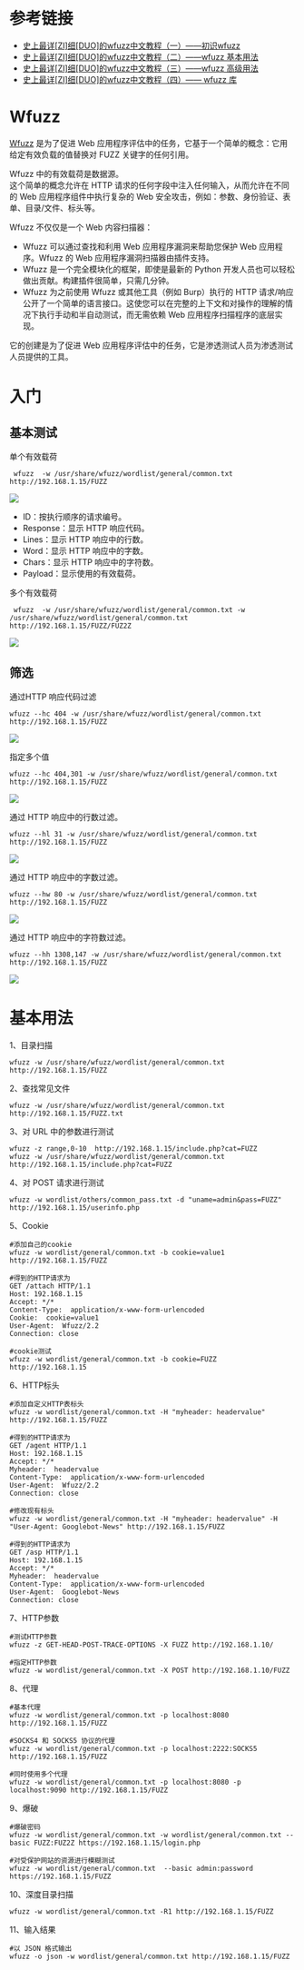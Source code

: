 
# 参考链接
- [史上最详[ZI]细[DUO]的wfuzz中文教程（一）——初识wfuzz](https://www.freebuf.com/column/163553.html)
- [史上最详[ZI]细[DUO]的wfuzz中文教程（二）——wfuzz 基本用法](https://www.freebuf.com/column/163632.html)
- [史上最详[ZI]细[DUO]的wfuzz中文教程（三）——wfuzz 高级用法](https://www.freebuf.com/column/163787.html)
- [史上最详[ZI]细[DUO]的wfuzz中文教程（四）—— wfuzz 库](https://www.freebuf.com/column/164079.html)


# Wfuzz
[Wfuzz](https://github.com/xmendez/wfuzz) 是为了促进 Web 应用程序评估中的任务，它基于一个简单的概念：它用给定有效负载的值替换对 FUZZ 关键字的任何引用。

Wfuzz 中的有效载荷是数据源。<br />这个简单的概念允许在 HTTP 请求的任何字段中注入任何输入，从而允许在不同的 Web 应用程序组件中执行复杂的 Web 安全攻击，例如：参数、身份验证、表单、目录/文件、标头等。

Wfuzz 不仅仅是一个 Web 内容扫描器：

- Wfuzz 可以通过查找和利用 Web 应用程序漏洞来帮助您保护 Web 应用程序。Wfuzz 的 Web 应用程序漏洞扫描器由插件支持。
- Wfuzz 是一个完全模块化的框架，即使是最新的 Python 开发人员也可以轻松做出贡献。构建插件很简单，只需几分钟。
- Wfuzz 为之前使用 Wfuzz 或其他工具（例如 Burp）执行的 HTTP 请求/响应公开了一个简单的语言接口。这使您可以在完整的上下文和对操作的理解的情况下执行手动和半自动测试，而无需依赖 Web 应用程序扫描程序的底层实现。

它的创建是为了促进 Web 应用程序评估中的任务，它是渗透测试人员为渗透测试人员提供的工具。


# 入门

## 基本测试
单个有效载荷
```
 wfuzz  -w /usr/share/wfuzz/wordlist/general/common.txt http://192.168.1.15/FUZZ
```
![](https://img-blog.csdnimg.cn/024a18a2905d4c73b2b665281ce29263.png?x-oss-process=image/watermark,type_ZHJvaWRzYW5zZmFsbGJhY2s,shadow_50,text_Q1NETiBA5bCP6bij5ZCM5a2m4oSh,size_20,color_FFFFFF,t_70,g_se,x_16#crop=0&crop=0&crop=1&crop=1&id=s29Oa&originHeight=517&originWidth=906&originalType=binary&ratio=1&rotation=0&showTitle=false&status=done&style=none&title=)

- ID：按执行顺序的请求编号。
- Response：显示 HTTP 响应代码。
- Lines：显示 HTTP 响应中的行数。
- Word：显示 HTTP 响应中的字数。
- Chars：显示 HTTP 响应中的字符数。
- Payload：显示使用的有效载荷。

多个有效载荷
```
 wfuzz  -w /usr/share/wfuzz/wordlist/general/common.txt -w /usr/share/wfuzz/wordlist/general/common.txt http://192.168.1.15/FUZZ/FUZ2Z
```
![](https://img-blog.csdnimg.cn/0ae42b210f4c43119da6dab607d41919.png?x-oss-process=image/watermark,type_ZHJvaWRzYW5zZmFsbGJhY2s,shadow_50,text_Q1NETiBA5bCP6bij5ZCM5a2m4oSh,size_20,color_FFFFFF,t_70,g_se,x_16#crop=0&crop=0&crop=1&crop=1&id=bNE02&originHeight=347&originWidth=1187&originalType=binary&ratio=1&rotation=0&showTitle=false&status=done&style=none&title=)


## 筛选
通过HTTP 响应代码过滤
```
wfuzz --hc 404 -w /usr/share/wfuzz/wordlist/general/common.txt http://192.168.1.15/FUZZ
```
![](https://img-blog.csdnimg.cn/377d89be4ccd45cbb14f5ff2b6465aa9.png?x-oss-process=image/watermark,type_ZHJvaWRzYW5zZmFsbGJhY2s,shadow_50,text_Q1NETiBA5bCP6bij5ZCM5a2m4oSh,size_20,color_FFFFFF,t_70,g_se,x_16#crop=0&crop=0&crop=1&crop=1&id=HYZ0q&originHeight=506&originWidth=904&originalType=binary&ratio=1&rotation=0&showTitle=false&status=done&style=none&title=)

指定多个值
```
wfuzz --hc 404,301 -w /usr/share/wfuzz/wordlist/general/common.txt http://192.168.1.15/FUZZ
```
![](https://img-blog.csdnimg.cn/2b4650e0fd1e4e9da53046100ce19e68.png?x-oss-process=image/watermark,type_ZHJvaWRzYW5zZmFsbGJhY2s,shadow_50,text_Q1NETiBA5bCP6bij5ZCM5a2m4oSh,size_20,color_FFFFFF,t_70,g_se,x_16#crop=0&crop=0&crop=1&crop=1&id=qqijE&originHeight=446&originWidth=1064&originalType=binary&ratio=1&rotation=0&showTitle=false&status=done&style=none&title=)

通过 HTTP 响应中的行数过滤。
```
wfuzz --hl 31 -w /usr/share/wfuzz/wordlist/general/common.txt http://192.168.1.15/FUZZ
```
![](https://img-blog.csdnimg.cn/76e504f2a64a45008cda31df986b194c.png?x-oss-process=image/watermark,type_ZHJvaWRzYW5zZmFsbGJhY2s,shadow_50,text_Q1NETiBA5bCP6bij5ZCM5a2m4oSh,size_20,color_FFFFFF,t_70,g_se,x_16#crop=0&crop=0&crop=1&crop=1&id=Pg5nr&originHeight=503&originWidth=893&originalType=binary&ratio=1&rotation=0&showTitle=false&status=done&style=none&title=)

通过 HTTP 响应中的字数过滤。
```
wfuzz --hw 80 -w /usr/share/wfuzz/wordlist/general/common.txt http://192.168.1.15/FUZZ
```
![](https://img-blog.csdnimg.cn/1c3379c267e94f02b8f98422ce99f57b.png?x-oss-process=image/watermark,type_ZHJvaWRzYW5zZmFsbGJhY2s,shadow_50,text_Q1NETiBA5bCP6bij5ZCM5a2m4oSh,size_20,color_FFFFFF,t_70,g_se,x_16#crop=0&crop=0&crop=1&crop=1&id=rE6fN&originHeight=506&originWidth=892&originalType=binary&ratio=1&rotation=0&showTitle=false&status=done&style=none&title=)

通过 HTTP 响应中的字符数过滤。
```
wfuzz --hh 1308,147 -w /usr/share/wfuzz/wordlist/general/common.txt http://192.168.1.15/FUZZ
```
![](https://img-blog.csdnimg.cn/cc597b240d4c433fb8eb8a2c44115902.png?x-oss-process=image/watermark,type_ZHJvaWRzYW5zZmFsbGJhY2s,shadow_50,text_Q1NETiBA5bCP6bij5ZCM5a2m4oSh,size_20,color_FFFFFF,t_70,g_se,x_16#crop=0&crop=0&crop=1&crop=1&id=Ovnzq&originHeight=512&originWidth=997&originalType=binary&ratio=1&rotation=0&showTitle=false&status=done&style=none&title=)


# 基本用法
1、目录扫描
```
wfuzz -w /usr/share/wfuzz/wordlist/general/common.txt http://192.168.1.15/FUZZ
```

2、查找常见文件
```
wfuzz -w /usr/share/wfuzz/wordlist/general/common.txt http://192.168.1.15/FUZZ.txt
```

3、对 URL 中的参数进行测试
```
wfuzz -z range,0-10  http://192.168.1.15/include.php?cat=FUZZ
wfuzz -w /usr/share/wfuzz/wordlist/general/common.txt http://192.168.1.15/include.php?cat=FUZZ
```

4、对 POST 请求进行测试
```
wfuzz -w wordlist/others/common_pass.txt -d "uname=admin&pass=FUZZ" http://192.168.1.15/userinfo.php
```

5、Cookie
```
#添加自己的cookie
wfuzz -w wordlist/general/common.txt -b cookie=value1 http://192.168.1.15/FUZZ

#得到的HTTP请求为
GET /attach HTTP/1.1
Host: 192.168.1.15
Accept: */*
Content-Type:  application/x-www-form-urlencoded
Cookie:  cookie=value1
User-Agent:  Wfuzz/2.2
Connection: close
```
```
#cookie测试
wfuzz -w wordlist/general/common.txt -b cookie=FUZZ http://192.168.1.15
```

6、HTTP标头
```
#添加自定义HTTP表标头
wfuzz -w wordlist/general/common.txt -H "myheader: headervalue" http://192.168.1.15/FUZZ

#得到的HTTP请求为
GET /agent HTTP/1.1
Host: 192.168.1.15
Accept: */*
Myheader:  headervalue
Content-Type:  application/x-www-form-urlencoded
User-Agent:  Wfuzz/2.2
Connection: close
```
```
#修改现有标头
wfuzz -w wordlist/general/common.txt -H "myheader: headervalue" -H "User-Agent: Googlebot-News" http://192.168.1.15/FUZZ

#得到的HTTP请求为
GET /asp HTTP/1.1
Host: 192.168.1.15
Accept: */*
Myheader:  headervalue
Content-Type:  application/x-www-form-urlencoded
User-Agent:  Googlebot-News
Connection: close
```

7、HTTP参数
```
#测试HTTP参数
wfuzz -z GET-HEAD-POST-TRACE-OPTIONS -X FUZZ http://192.168.1.10/
```
```
#指定HTTP参数
wfuzz -w wordlist/general/common.txt -X POST http://192.168.1.10/FUZZ
```

8、代理
```
#基本代理
wfuzz -w wordlist/general/common.txt -p localhost:8080 http://192.168.1.15/FUZZ
```
```
#SOCKS4 和 SOCKS5 协议的代理
wfuzz -w wordlist/general/common.txt -p localhost:2222:SOCKS5 http://192.168.1.15/FUZZ
```
```
#同时使用多个代理
wfuzz -w wordlist/general/common.txt -p localhost:8080 -p localhost:9090 http://192.168.1.15/FUZZ
```

9、爆破
```
#爆破密码
wfuzz -w wordlist/general/common.txt -w wordlist/general/common.txt --basic FUZZ:FUZ2Z https://192.168.1.15/login.php
```
```
#对受保护网站的资源进行模糊测试
wfuzz -w wordlist/general/common.txt  --basic admin:password https://192.168.1.15/FUZZ
```

10、深度目录扫描
```
wfuzz -w wordlist/general/common.txt -R1 http://192.168.1.15/FUZZ
```

11、输入结果
```
#以 JSON 格式输出
wfuzz -o json -w wordlist/general/common.txt http://192.168.1.15/FUZZ
```
